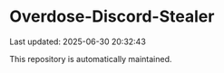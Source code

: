 # Overdose-Discord-Stealer

Last updated: 2025-06-30 20:32:43

This repository is automatically maintained.
